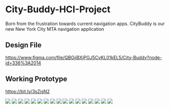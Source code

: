 # City-Buddy-HCI-Project
Born from the frustration towards current navigation apps. CityBuddy is our new New York City MTA navigation application

## Design File
https://www.figma.com/file/QBGjiBXjPGJ5CvKL01kEL5/City-Buddy?node-id=336%3A2014

## Working Prototype
https://bit.ly/3sZisN2

<img src="/images/CityBuddy Presentation1024_1.jpg" />
<img src="/images/CityBuddy Presentation1024_2.jpg" />
<img src="/images/CityBuddy Presentation1024_3.jpg" />
<img src="/images/CityBuddy Presentation1024_4.jpg" />
<img src="/images/CityBuddy Presentation1024_5.jpg" />
<img src="/images/CityBuddy Presentation1024_6.jpg" />
<img src="/images/CityBuddy Presentation1024_7.jpg" />
<img src="/images/CityBuddy Presentation1024_8.jpg" />
<img src="/images/CityBuddy Presentation1024_9.jpg" />
<img src="/images/CityBuddy Presentation1024_10.jpg" />
<img src="/images/CityBuddy Presentation1024_11.jpg" />
<img src="/images/CityBuddy Presentation1024_12.jpg" />
<img src="/images/CityBuddy Presentation1024_13.jpg" />
<img src="/images/CityBuddy Presentation1024_14.jpg" />
<img src="/images/CityBuddy Presentation1024_15.jpg" />
<img src="/images/CityBuddy Presentation1024_16.jpg" />
<img src="/images/CityBuddy Presentation1024_17.jpg" />


